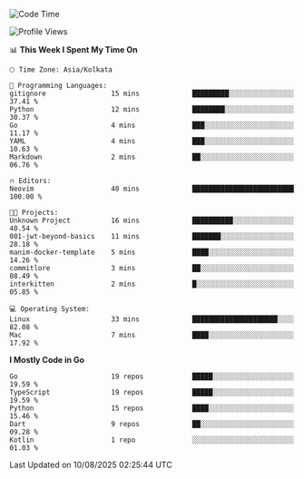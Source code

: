 <!--START_SECTION:waka-->
![Code Time](http://img.shields.io/badge/Code%20Time-94%20hrs%2026%20mins-blue)

![Profile Views](http://img.shields.io/badge/Profile%20Views-44-blue)

📊 **This Week I Spent My Time On** 

```text
🕑︎ Time Zone: Asia/Kolkata

💬 Programming Languages: 
gitignore                15 mins             █████████░░░░░░░░░░░░░░░░   37.41 % 
Python                   12 mins             ████████░░░░░░░░░░░░░░░░░   30.37 % 
Go                       4 mins              ███░░░░░░░░░░░░░░░░░░░░░░   11.17 % 
YAML                     4 mins              ███░░░░░░░░░░░░░░░░░░░░░░   10.63 % 
Markdown                 2 mins              ██░░░░░░░░░░░░░░░░░░░░░░░   06.76 % 

🔥 Editors: 
Neovim                   40 mins             █████████████████████████   100.00 % 

🐱‍💻 Projects: 
Unknown Project          16 mins             ██████████░░░░░░░░░░░░░░░   40.54 % 
001-jwt-beyond-basics    11 mins             ███████░░░░░░░░░░░░░░░░░░   28.18 % 
manim-docker-template    5 mins              ████░░░░░░░░░░░░░░░░░░░░░   14.26 % 
commitlore               3 mins              ██░░░░░░░░░░░░░░░░░░░░░░░   08.49 % 
interkitten              2 mins              █░░░░░░░░░░░░░░░░░░░░░░░░   05.85 % 

💻 Operating System: 
Linux                    33 mins             █████████████████████░░░░   82.08 % 
Mac                      7 mins              ████░░░░░░░░░░░░░░░░░░░░░   17.92 % 
```

**I Mostly Code in Go** 

```text
Go                       19 repos            █████░░░░░░░░░░░░░░░░░░░░   19.59 % 
TypeScript               19 repos            █████░░░░░░░░░░░░░░░░░░░░   19.59 % 
Python                   15 repos            ████░░░░░░░░░░░░░░░░░░░░░   15.46 % 
Dart                     9 repos             ██░░░░░░░░░░░░░░░░░░░░░░░   09.28 % 
Kotlin                   1 repo              ░░░░░░░░░░░░░░░░░░░░░░░░░   01.03 % 
```




 Last Updated on 10/08/2025 02:25:44 UTC
<!--END_SECTION:waka-->
